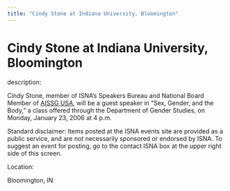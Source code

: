 ```yaml
---
title: "Cindy Stone at Indiana University, Bloomington"
---
```


# Cindy Stone at Indiana University, Bloomington

  
description:  
  


Cindy Stone, member of ISNA&#8217;s Speakers Bureau and National Board Member of [AISSG USA][1], will be a guest speaker in &#8220;Sex, Gender, and the Body,&#8221; a class offered through the Department of Gender Studies, on Monday, January 23, 2006 at 4 p.m.

  
  


Standard disclaimer: Items posted at the ISNA events site are provided as a public service, and are not necessarily sponsored or endorsed by ISNA. To suggest an event for posting, go to the contact ISNA box at the upper right side of this screen. 

  


  


  
Location:  
  
Bloomington, IN

 [1]: http://www.medhelp.org/www/ais/